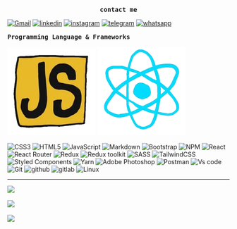 
<p align="center"><samp><strong>contact me</strong></samp></p>

[![Gmail](https://img.shields.io/badge/-Gmail-red?style=for-the-badge&logo=gmail&logoColor=white)](https://mohammadyousefvand1999@gmail.com/)
[![linkedin](https://img.shields.io/badge/-Linkedin-blue?style=for-the-badge&logo=linkedin)](https://www.linkedin.com/in/mohammad-yousefvand-a9b045226/)
[![instagram](https://img.shields.io/badge/Instagram-E4405F?style=for-the-badge&logo=instagram&logoColor=white)](https://www.instagram.com/mohammad_yousefvand_/)
[![telegram](https://img.shields.io/badge/Telegram-blue?style=for-the-badge&logo=telegram&logoColor=white)](https://t.me/fcb_6666)
[![whatsapp](https://img.shields.io/badge/WhatsApp-25D366?style=for-the-badge&logo=whatsapp&logoColor=white)](https://wa.me/989394094563)

  <p align=""><samp><strong>Programming Language & Frameworks</strong></samp></p>
  <p align="">
  <img src="js.webp" alt="Javasciprt" />
  <img src="react.webp" alt="Javasciprt" />
  </p>
  
![CSS3](https://img.shields.io/badge/css3-%231572B6.svg?style=for-the-badge&logo=css3&logoColor=white)
![HTML5](https://img.shields.io/badge/html5-%23E34F26.svg?style=for-the-badge&logo=html5&logoColor=white)
![JavaScript](https://img.shields.io/badge/javascript-%23323330.svg?style=for-the-badge&logo=javascript&logoColor=%23F7DF1E) 
![Markdown](https://img.shields.io/badge/markdown-%23000000.svg?style=for-the-badge&logo=markdown&logoColor=white) 
![Bootstrap](https://img.shields.io/badge/bootstrap-%23563D7C.svg?style=for-the-badge&logo=bootstrap&logoColor=white)
![NPM](https://img.shields.io/badge/NPM-%23000000.svg?style=for-the-badge&logo=npm&logoColor=white) 
![React](https://img.shields.io/badge/react-%2320232a.svg?style=for-the-badge&logo=react&logoColor=%2361DAFB) 
![React Router](https://img.shields.io/badge/React_Router-CA4245?style=for-the-badge&logo=react-router&logoColor=white)
![Redux](https://img.shields.io/badge/redux-%23593d88.svg?style=for-the-badge&logo=redux&logoColor=white) 
![Redux toolkit](https://img.shields.io/badge/redux-toolkit-%23593d88.svg?style=for-the-badge&logo=redux&logoColor=white) 
![SASS](https://img.shields.io/badge/SASS-hotpink.svg?style=for-the-badge&logo=SASS&logoColor=white) 
![TailwindCSS](https://img.shields.io/badge/tailwindcss-%2338B2AC.svg?style=for-the-badge&logo=tailwind-css&logoColor=white) 
![Styled Components](https://img.shields.io/badge/styled--components-DB7093?style=for-the-badge&logo=styled-components&logoColor=white) 
![Yarn](https://img.shields.io/badge/yarn-%232C8EBB.svg?style=for-the-badge&logo=yarn&logoColor=white) 
![Adobe Photoshop](https://img.shields.io/badge/adobephotoshop-%2331A8FF.svg?style=for-the-badge&logo=adobephotoshop&logoColor=white)
![Postman](https://img.shields.io/badge/Postman-FF6C37?style=for-the-badge&logo=postman&logoColor=white) 
![Vs code](https://img.shields.io/badge/Visual_Studio_Code-0078D4?style=for-the-badge&logo=visual%20studio%20code&logoColor=white)
![Git](https://img.shields.io/badge/-git-gray?style=for-the-badge&logo=git)
![github](https://img.shields.io/badge/-Github-black?style=for-the-badge&logo=github)
![gitlab](https://img.shields.io/badge/-Gitlab-darkorange?style=for-the-badge&logo=gitlab)
![Linux](https://img.shields.io/badge/Linux-FCC624?style=for-the-badge&logo=linux&logoColor=black)

---

![](https://github-readme-stats.vercel.app/api?username=mohammadyousefvand&show_icons=true&hide_border=true&count_private=true&theme=radical)
 
![](https://github-readme-stats.vercel.app/api/top-langs?username=mohammadyousefvand&show_icons=true&hide_border=true&count_private=true&theme=radical)

![](https://komarev.com/ghpvc/?username=mohammadyousefvand&label=PROFILE+VIEWS)

